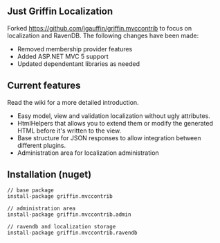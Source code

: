 Just Griffin Localization 
-------------------------

Forked https://github.com/jgauffin/griffin.mvccontrib to focus on localization and RavenDB. The following changes have been made:

* Removed membership provider features
* Added ASP.NET MVC 5 support
* Updated dependentant libraries as needed

Current features
----------------

Read the wiki for a more detailed introduction.

* Easy model, view and validation localization without ugly attributes.
* HtmlHelpers that allows you to extend them or modify the generated HTML before it's written to the view.
* Base structure for JSON responses to allow integration between different plugins.
* Administration area for localization administration

Installation (nuget)
--------------------

	// base package
    install-package griffin.mvccontrib
	
	// administration area
	install-package griffin.mvccontrib.admin

	// ravendb and localization storage
	install-package griffin.mvccontrib.ravendb
	
	




